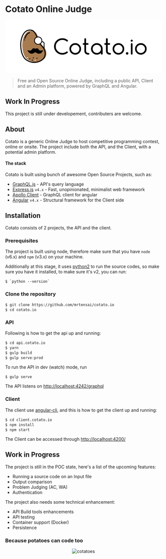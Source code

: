 # Cotato Online Judge
![Cotato Logo](./cotato_banner.png)
> Free and Open Source Online Judge, including a public API, Client and an Admin platform, powered by GraphQL and Angular.

## Work In Progress
This project is still under developement, contributers are welcome.

## About
Cotato is a generic Online Judge to host competitive programming contest, online or onsite.
The project include both the API, and the Client, with a potential admin platform.

#### The stack
Cotato is built using bunch of awesome Open Source Projects, such as:
- [GraphQL.js](http://graphql.org/graphql-js/) - API's query language
- [Express.js](https://expressjs.com/) `v4.x` - Fast, unopinionated, minimalist web framework
- [Apollo Client](http://dev.apollodata.com/) - GraphQL client for angular
- [Angular](https://angular.io/) `v4.x` - Structural framework for the Client side

## Installation
Cotato consists of 2 projects, the API and the client.

### Prerequisites

The project is built using node, therefore make sure that you have `node` (v6.x) and `npm` (v3.x) on your machine.

Additionally at this stage, it uses [python2](https://www.python.org/) to run the source codes, so make sure you have it installed, to make sure it's v2, you can run:

	$ `python --version` 


### Clone the repository

	$ git clone https://github.com/mrtensai/cotato.io
	$ cd cotato.io

### API

Following is how to get the api up and running:

	$ cd api.cotato.io
	$ yarn
	$ gulp build
	$ gulp serve:prod

To run the API in dev (watch) mode, run

	$ gulp serve

The API listens on [http://localhost:4242/graphql](http://localhost:4242/graphql)

### Client

The client use [angular-cli](https://github.com/angular/angular-cli), and this is how to get the client up and running:

	$ cd client.cotato.io
	$ npm install
	$ npm start

The Client can be accessed through [http://localhost:4200/](http://localhost:4200/)

## Work in Progress

The project is still in the POC state, here's a list of the upcoming features:
- Running a source code on an Input file
- Output comparison
- Problem Judging (AC, WA)
- Authentication


The project also needs some technical enhancement:
- API Build tools enhancements
- API testing
- Container support (Docker)
- Persistence

### Because potatoes can code too
<p align="center">
  <img src="http://i.imgur.com/F13Vror.gif" alt="cotatoes"/>
</p>
